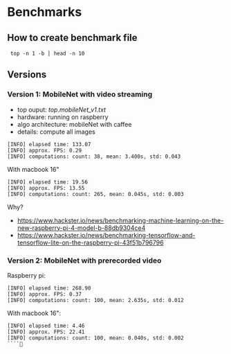 # Benchmarks

## How to create benchmark file

```shell
 top -n 1 -b | head -n 10
```

## Versions 

### Version 1: MobileNet with video streaming

- top ouput: _top.mobileNet_v1.txt_
- hardware: running on raspberry
- algo architecture: mobileNet with caffee
- details: compute all images


```
[INFO] elapsed time: 133.07
[INFO] approx. FPS: 0.29
[INFO] computations: count: 38, mean: 3.400s, std: 0.043
```

With macbook 16"

```
[INFO] elapsed time: 19.56
[INFO] approx. FPS: 13.55
[INFO] computations: count: 265, mean: 0.045s, std: 0.003
```

Why?
- https://www.hackster.io/news/benchmarking-machine-learning-on-the-new-raspberry-pi-4-model-b-88db9304ce4
- https://www.hackster.io/news/benchmarking-tensorflow-and-tensorflow-lite-on-the-raspberry-pi-43f51b796796

### Version 2: MobileNet with prerecorded video

Raspberry pi:
```
[INFO] elapsed time: 268.90
[INFO] approx. FPS: 0.37
[INFO] computations: count: 100, mean: 2.635s, std: 0.012
```

With macbook 16":
```
[INFO] elapsed time: 4.46
[INFO] approx. FPS: 22.41
[INFO] computations: count: 100, mean: 0.040s, std: 0.002
````
